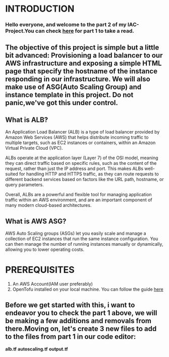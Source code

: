 # INTRODUCTION
### Hello everyone, and welcome to the part 2 of my IAC-Project.You can check [here](https://github.com/DavidAde1/IAC-Project1) for part 1 to take a read.
## The objective of this project is simple but a little bit advanced: Provisioning a load balancer to our AWS infrastructure and exposing a simple HTML page that specify the hostname of the instance responding in our infrastructure. We will also make use of ASG(Auto Scaling Group) and instance template in this project. Do not panic,we've got this under control.

## What is ALB?
An Application Load Balancer (ALB) is a type of load balancer provided by Amazon Web Services (AWS) that helps distribute incoming traffic to multiple targets, such as EC2 instances or containers, within an Amazon Virtual Private Cloud (VPC).

ALBs operate at the application layer (Layer 7) of the OSI model, meaning they can direct traffic based on specific rules, such as the content of the request, rather than just the IP address and port. This makes ALBs well-suited for handling HTTP and HTTPS traffic, as they can route requests to different backend services based on factors like the URL path, hostname, or query parameters.

Overall, ALBs are a powerful and flexible tool for managing application traffic within an AWS environment, and are an important component of many modern cloud-based architectures.

## What is AWS ASG?
AWS Auto Scaling groups (ASGs) let you easily scale and manage a collection of EC2 instances that run the same instance configuration. You can then manage the number of running instances manually or dynamically, allowing you to lower operating costs.

# PREREQUISITES
1. An AWS Account(IAM user preferably)
2. OpenTofu installed on your local machine. You can follow the guide [here](https://opentofu.org/docs/intro/install/)

## Before we get started with this, i want to endeavor you to check the part 1 above, we will be making a few additions and removals from there.Moving on, let's create 3 new files to add to the files from part 1 in our code editor:
**alb.tf**
**autoscaling.tf**
**output.tf**
